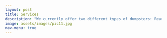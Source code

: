 ```yaml
---
layout: post
title: Services
description: "We currently offer two different types of dumpsters: Rear-Load and Roll-Off. We provide dumpsters on a one-time basis or recurring service for a larger projects such as building clean-outs, construction jobs, landscaping projects, storm cleanup,  demolitions, etc."
image: assets/images/pic11.jpg
nav-menu: true
---
```


